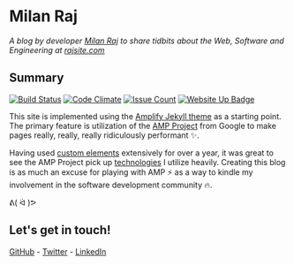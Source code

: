 # Milan Raj

*A blog by developer [Milan Raj](https://linkedin.com/in/milanraj) to share tidbits about the Web, Software and Engineering at [rajsite.com](https://www.rajsite.com)*

## Summary

[![Build Status](https://travis-ci.org/rajsite/rajsite.com.svg?branch=gh-pages)](https://travis-ci.org/rajsite/rajsite.com)
[![Code Climate](https://codeclimate.com/github/rajsite/rajsite.com/badges/gpa.svg)](https://codeclimate.com/github/rajsite/rajsite.com)
[![Issue Count](https://codeclimate.com/github/rajsite/rajsite.com/badges/issue_count.svg)](https://codeclimate.com/github/rajsite/rajsite.com)
[![Website Up Badge](https://img.shields.io/website/http/rajsite.com.svg?label=rajsite.com)](http://rajsite.com)

This site is implemented using the [Amplify Jekyll theme](https://github.com/ageitgey/amplify) as a starting point. The primary feature is utilization of the [AMP Project](https://www.ampproject.org/) from Google to make pages really, really, really ridiculously performant :sparkles:.

Having used [custom elements](http://www.html5rocks.com/en/tutorials/webcomponents/customelements/) extensively for over a year, it was great to see the AMP Project pick up [technologies](https://github.com/WebReflection/document-register-element) I utilize heavily. Creating this blog is as much an excuse for playing with AMP :zap: as a way to kindle my involvement in the software development community :fire:.

ᕕ( ᐛ )ᕗ

## Let's get in touch!

[GitHub](https://github.com/rajsite) - [Twitter](https://twitter.com/rajsite) - [LinkedIn](https://linkedin.com/in/milanraj)
